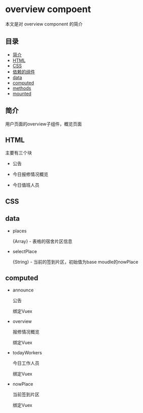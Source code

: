 # overview compoent
本文是对 overview component 的简介

## 目录
- [简介](#introduction)
- [HTML](#HTML)
- [CSS](#CSS)
- [依赖的组件](#components)
- [data](#data)
- [computed](#computed)
- [methods](#methods)
- [mounted](#mounted)

<h2 id="introduction">简介</h2>

用户页面的overview子组件，概览页面

<h2 id="HTML">HTML</h2>

主要有三个块

- 公告

- 今日报修情况概览

- 今日值班人员

<h2 id="CSS">CSS</h2>



<h2 id="data">data</h2>

- places

  {Array<String>} - 表格的宿舍片区信息
  
- selectPlace

  {String} - 当前的签到片区，初始值为base moudle的nowPlace
  
<h2 id="computed">computed</h2>

- announce

  公告
  
  绑定Vuex
  
- overview

  报修情况概览
  
  绑定Vuex
  
- todayWorkers

  今日工作人员
  
  绑定Vuex
  
- nowPlace

  当前签到片区
  
  绑定Vuex
